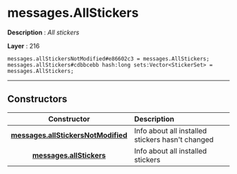 # messages.AllStickers

**Description** : *All stickers*

**Layer** : 216

```tl
messages.allStickersNotModified#e86602c3 = messages.AllStickers;
messages.allStickers#cdbbcebb hash:long sets:Vector<StickerSet> = messages.AllStickers;
```

---

## Constructors

| Constructor | Description |
| :---: | :--- |
| [**messages.allStickersNotModified**](constructor/messages.allStickersNotModified) | Info about all installed stickers hasn't changed |
| [**messages.allStickers**](constructor/messages.allStickers) | Info about all installed stickers |